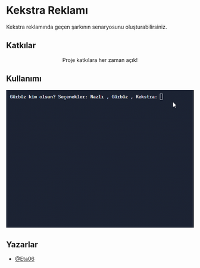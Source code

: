 
# Kekstra Reklamı

Kekstra reklamında geçen şarkının senaryosunu oluşturabilirsiniz.



## Katkılar

<center>Proje katkılara her zaman açık! </center>




## Kullanımı
<p align="center">
  <img src="https://github.com/Eta06/kekstra/blob/main/Kekstra-GitHub.gif?raw=true"/>
</p>



## Yazarlar

- [@Eta06](https://github.com/Eta06)

